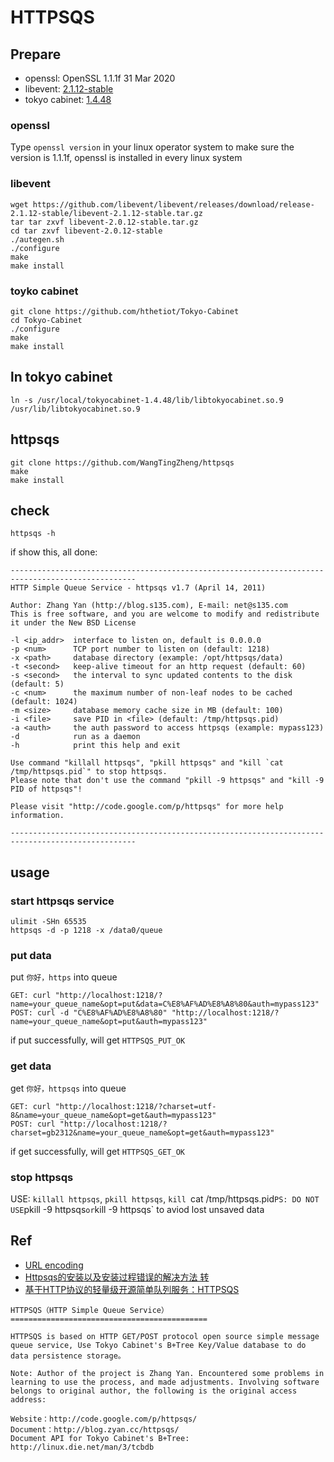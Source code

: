 # HTTPSQS

## Prepare

- openssl: OpenSSL 1.1.1f  31 Mar 2020
- libevent: [2.1.12-stable](https://github.com/libevent/libevent/releases/tag/release-2.1.12-stable)
- tokyo cabinet: [1.4.48](https://github.com/hthetiot/Tokyo-Cabinet)
### openssl
Type `openssl version` in your linux operator system to make sure the version is 1.1.1f, openssl is installed in every linux system


### libevent

```shell
wget https://github.com/libevent/libevent/releases/download/release-2.1.12-stable/libevent-2.1.12-stable.tar.gz
tar tar zxvf libevent-2.0.12-stable.tar.gz
cd tar zxvf libevent-2.0.12-stable
./autegen.sh
./configure
make
make install
```

### toyko cabinet

```shell
git clone https://github.com/hthetiot/Tokyo-Cabinet
cd Tokyo-Cabinet
./configure
make
make install
```

## ln tokyo cabinet

```shell
ln -s /usr/local/tokyocabinet-1.4.48/lib/libtokyocabinet.so.9 /usr/lib/libtokyocabinet.so.9  
```

## httpsqs

```shell
git clone https://github.com/WangTingZheng/httpsqs
make 
make install
```

## check

```shell
httpsqs -h
```
if show this, all done:
```shell
--------------------------------------------------------------------------------------------------
HTTP Simple Queue Service - httpsqs v1.7 (April 14, 2011)

Author: Zhang Yan (http://blog.s135.com), E-mail: net@s135.com
This is free software, and you are welcome to modify and redistribute it under the New BSD License

-l <ip_addr>  interface to listen on, default is 0.0.0.0
-p <num>      TCP port number to listen on (default: 1218)
-x <path>     database directory (example: /opt/httpsqs/data)
-t <second>   keep-alive timeout for an http request (default: 60)
-s <second>   the interval to sync updated contents to the disk (default: 5)
-c <num>      the maximum number of non-leaf nodes to be cached (default: 1024)
-m <size>     database memory cache size in MB (default: 100)
-i <file>     save PID in <file> (default: /tmp/httpsqs.pid)
-a <auth>     the auth password to access httpsqs (example: mypass123)
-d            run as a daemon
-h            print this help and exit

Use command "killall httpsqs", "pkill httpsqs" and "kill `cat /tmp/httpsqs.pid`" to stop httpsqs.
Please note that don't use the command "pkill -9 httpsqs" and "kill -9 PID of httpsqs"!

Please visit "http://code.google.com/p/httpsqs" for more help information.

--------------------------------------------------------------------------------------------------
```

## usage

### start httpsqs service

```shell
ulimit -SHn 65535
httpsqs -d -p 1218 -x /data0/queue
```

### put data

put `你好，https` into queue
```shell
GET: curl "http://localhost:1218/?name=your_queue_name&opt=put&data=C%E8%AF%AD%E8%A8%80&auth=mypass123"
POST: curl -d "C%E8%AF%AD%E8%A8%80" "http://localhost:1218/?name=your_queue_name&opt=put&auth=mypass123"
```
if put successfully, will get `HTTPSQS_PUT_OK`
### get data

get `你好，httpsqs` into queue
```shell
GET: curl "http://localhost:1218/?charset=utf-8&name=your_queue_name&opt=get&auth=mypass123"
POST: curl "http://localhost:1218/?charset=gb2312&name=your_queue_name&opt=get&auth=mypass123"
```
if get successfully, will get `HTTPSQS_GET_OK`

### stop httpsqs

USE: `killall httpsqs`, `pkill httpsqs`, `kill `cat /tmp/httpsqs.pid`
PS: DO NOT USE `pkill -9 httpsqs` or `kill -9 httpsqs` to aviod lost unsaved data

## Ref

- [URL encoding](https://tool.oschina.net/encode?type=4)
- [Httpsqs的安装以及安装过程错误的解决方法 转](https://www.cnblogs.com/jami918/p/3569743.html)
- [基于HTTP协议的轻量级开源简单队列服务：HTTPSQS](http://zyan.cc/httpsqs/)

```
HTTPSQS（HTTP Simple Queue Service）
============================================

HTTPSQS is based on HTTP GET/POST protocol open source simple message queue service, Use Tokyo Cabinet's B+Tree Key/Value database to do data persistence storage。

Note: Author of the project is Zhang Yan. Encountered some problems in learning to use the process, and made adjustments. Involving software belongs to original author, the following is the original access address:

Website：http://code.google.com/p/httpsqs/
Document：http://blog.zyan.cc/httpsqs/
Document API for Tokyo Cabinet's B+Tree: http://linux.die.net/man/3/tcbdb
```
